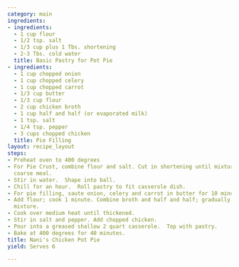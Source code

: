 ```yaml
---
category: main
ingredients:
- ingredients:
  - 1 cup flour
  - 1/2 tsp. salt
  - 1/3 cup plus 1 Tbs. shortening
  - 2-3 Tbs. cold water
  title: Basic Pastry for Pot Pie
- ingredients:
  - 1 cup chopped onion
  - 1 cup chopped celery
  - 1 cup chopped carrot
  - 1/3 cup butter
  - 1/3 cup flour
  - 2 cup chicken broth
  - 1 cup half and half (or evaporated milk)
  - 1 tsp. salt
  - 1/4 tsp. pepper
  - 3 cups chopped chicken
  title: Pie Filling
layout: recipe_layout
steps:
- Preheat oven to 400 degrees
- For Pie Crust, combine flour and salt. Cut in shortening until mixture resembles
  coarse meal.
- Stir in water.  Shape into ball.
- Chill for an hour.  Roll pastry to fit casserole dish.
- For pie filling, saute onion, celery and carrot in butter for 10 minutes.
- Add flour; cook 1 minute. Combine broth and half and half; gradually stir into vegetable
  mixture.
- Cook over medium heat until thickened.
- Stir in salt and pepper. Add chopped chicken.
- Pour into a greased shallow 2 quart casserole.  Top with pastry.
- Bake at 400 degrees for 40 minutes.
title: Nani's Chicken Pot Pie
yield: Serves 6

---
```

